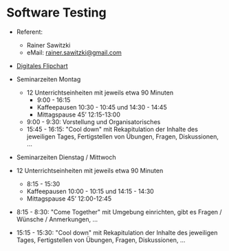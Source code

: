 # Software Testing

* Referent: 
  * Rainer Sawitzki
  * eMail: rainer.sawitzki@gmail.com
   
* [Digitales Flipchart](https://docs.google.com/presentation/d/1ZSumpdrJ1bbVMqctmUKmKs6_UfUCRGrMpoXJZl2Nj3o/edit?usp=sharing)

* Seminarzeiten Montag
  * 12 Unterrichtseinheiten mit jeweils etwa 90 Minuten
    * 9:00 - 16:15
    * Kaffeepausen 10:30 - 10:45 und 14:30 - 14:45
    * Mittagspause 45’ 12:15-13:00
   * 9:00 - 9:30: Vorstellung und Organisatorisches
   * 15:45 - 16:15: "Cool down" mit Rekapitulation der Inhalte des jeweiligen Tages, Fertigstellen von Übungen, Fragen, Diskussionen, ...
*  Seminarzeiten Dienstag / Mittwoch
  * 12 Unterrichtseinheiten mit jeweils etwa 90 Minuten
    * 8:15 - 15:30
    * Kaffeepausen 10:00 - 10:15 und 14:15 - 14:30
    * Mittagspause 45’ 12:00-12:45
   * 8:15 - 8:30: "Come Together" mit Umgebung einrichten, gibt es Fragen / Wünsche / Anmerkungen, ...
   * 15:15 - 15:30: "Cool down" mit Rekapitulation der Inhalte des jeweiligen Tages, Fertigstellen von Übungen, Fragen, Diskussionen, ...

